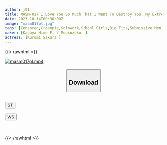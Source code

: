 ```yaml
---
author: j91
title: MASM-017 I Love You So Much That I Want To Destroy You. My Extreme Creampie Life Confined To A Cute Yandere J-type Sakura Kurumi
date: 2023-10-14T00:30:00Z
image: "masm017pl.jpg"
tags: [Censored,Creampie,Solowork,School Girls,Big Tits,Submissive Men	]
maker: [Kaguya Hime Pt / Mousozoku  ]
actress: [Kurumi Sakura ]
---
```



{{< rawhtml >}}

<div class="video" data-videoid="kkWaRmWpQJFO41o">
    <a href="javascript:;">
        <img src="https://my.j91.asia/posts/masm017pl/masm017pl.jpg" width="WIDTH" height="HEIGHT" alt="masm017pl.mp4" loading="lazy">
    </a>
</div>

<script type="text/javascript" src="https://j91.asia/asset/on-demand-st.js"></script>

<br>
  <link rel="stylesheet" href="https://j91.asia/asset/bs5.css">
  
  <center>
  <button class="btn btn-primary" type="button" data-bs-toggle="collapse" data-bs-target=".multi-collapse" aria-expanded="false" aria-controls="multiCollapseExample1 multiCollapseExample2"><h2>Download</h2></button></center>
</p>
<div class="row">
  <div class="col">
    <div class="collapse multi-collapse" id="multiCollapseExample1">
      <div class="card card-body">
	      	      <br>
<div class="buttons">  
<a href="https://streamtape.to/v/kkWaRmWpQJFO41o"><button class="btn-hover color-3"><i class="fa fa-download"></i> ST</button></a></div>
    </div>
  </div>
</div>
  <div class="col">
    <div class="collapse multi-collapse" id="multiCollapseExample2">
      <div class="card card-body">
	      <br>
<div class="buttons">
    <a href="https://wolfstream.tv/q2i6wjp5hm50"><button class="btn-hover color-9"><i class="fa fa-download"></i> WS</button></a></div>
<br><br>
      </div>
    </div>
  </div>
</div>

{{< /rawhtml >}}